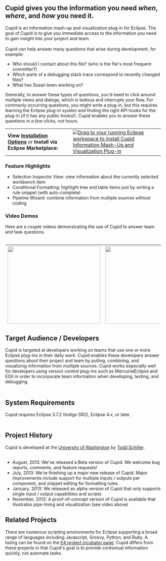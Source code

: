 <h2>Cupid gives you the information you need <i>when</i>, <i>where</i>, and <i>how</i> you need it.</h2>

Cupid is an information mash-up and visualization plug-in for Eclipse. The goal of Cupid is to give you immediate access to the information you need to gain insight into your project and team.<br>
<br>
Cupid can help answer many questions that arise during development, for example:<br>
<ul><li>Who should I contact about this file? (who is the file's most frequent committer?)<br>
</li><li>Which parts of a debugging stack trace correspond to recently changed files?<br>
</li><li>What has Susan been working on?</li></ul>

Generally, to answer these types of questions, you'd need to click around multiple views and dialogs, which is tedious and interrupts your flow. For commonly occurring questions, you might write a plug-in, but this requires learning the Eclipse plug-in system and finding the right API hooks for the plug-in (if it has any public hooks!). Cupid enables you to answer these questions <i>in a few clicks, not hours.</i>

<table cellpadding='0' border='0' cellspacing='0'>
<blockquote><tr><td><b>View <a href='Installation.md'>Installation Options</a></b> or <b>Install via Eclipse Marketplace:</b></td><td><a href="http://marketplace.eclipse.org/marketplace-client-intro?mpc_install=635597" class="drag" title="Drag to your running Eclipse workspace to install Cupid Information Mash-Up and Visualization Plug-in"><img src="http://marketplace.eclipse.org/sites/all/themes/solstice/_themes/solstice_marketplace/public/images/btn-install.png" alt="Drag to your running Eclipse workspace to install Cupid Information Mash-Up and Visualization Plug-in" /></a></td></tr>
</table></blockquote>

<h3>Feature Highlights</h3>

<ul><li>Selection Inspector View: view information about the currently selected workbench item<br>
</li><li>Conditional Formatting: highlight tree and table items just by writing a rule snippet (with auto-complete)<br>
</li><li>Pipeline Wizard: combine information from multiple sources without coding</li></ul>

<h3>Video Demos</h3>

Here are a couple videos demonstrating the use of Cupid to answer team and task questions.<br>
<br>
<table><thead><th> <a href='http://www.youtube.com/watch?feature=player_embedded&v=240tzxIX6cI' target='_blank'><img src='http://img.youtube.com/vi/240tzxIX6cI/0.jpg' width='300' height=250 /></a> </th><th> <a href='http://www.youtube.com/watch?feature=player_embedded&v=1-buyA0xGyM' target='_blank'><img src='http://img.youtube.com/vi/1-buyA0xGyM/0.jpg' width='300' height=250 /></a> </th></thead><tbody></tbody></table>

<h2>Target Audience / Developers</h2>

Cupid is targeted at developers working on teams that use one or more Eclipse plug-ins in their daily work. Cupid enables these developers answer questions about their project and team by pulling, combining, and visualizing information from multiple sources. Cupid works especially well for developers using version control plug-ins such as MercurialEclipse and EGit in order to incorporate team information when developing, testing, and debugging.<br>
<br>
<h2>System Requirements</h2>

Cupid requires Eclipse 3.7.2 (Indigo SR2), Eclipse 4.x, or later.<br>
<br>
<h2>Project History</h2>

Cupid is developed at the <a href='http://cs.washington.edu'>University of Washington</a> by <a href='https://toddschiller.com'>Todd Schiller</a>.<br>
<br>
<ul><li>August, 2013: We've released a Beta version of Cupid. We welcome bug reports, comments, and feature requests!<br>
</li><li>July, 2013: We're finishing up a major new release of Cupid. Major improvements include support for multiple inputs / outputs per component, and snippet editing for formatting rules.
</li><li>January, 2013: We released an alpha version of Cupid that only supports single input / output capabilities and scripts<br>
</li><li>November, 2012: A proof-of-concept version of Cupid is available that illustrates pipe-lining and visualization (see video above)</li></ul>

<h2>Related Projects</h2>

There are numerous scripting environments for Eclipse supporting a broad range of languages including Javascript, Groovy, Python, and Ruby. A listing can be found on the <a href='http://wiki.eclipse.org/E4/Scripting'>E4 project incubator page</a>. Cupid differs from these projects in that Cupid's goal is to provide contextual information quickly, not automate tasks.<br>
<br>
